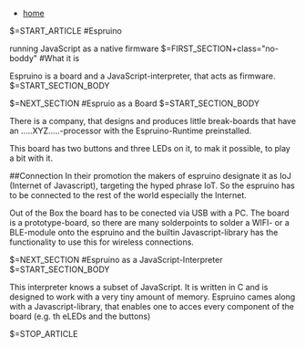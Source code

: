 <div class="content">
<nav id="breadcrumb"><ul><li><a href="/">home</a></li></ul></nav>

$=START_ARTICLE
#Espruino

running JavaScript as a native firmware
$=FIRST_SECTION+class="no-boddy"
#What it is

Espruino is a board and a JavaScript-interpreter, that acts as firmware.
$=START_SECTION_BODY

$=NEXT_SECTION
#Espruio as a Board
$=START_SECTION_BODY

There is a company, that designs and produces little break-boards that have an .....XYZ.....-processor 
with the Espruino-Runtime preinstalled.

This board has two buttons and three LEDs on it, to mak it possible, to play a bit with it.

##Connection
In their promotion the makers of espruino designate it as IoJ (Internet of Javascript), targeting the hyped phrase IoT.
So the espruino has to be connected to the rest of the world especially the Internet.

Out of the Box the board has to be conected via USB with a PC. 
The board is a prototype-board, so there are many solderpoints to solder a WIFI- or a BLE-module onto the espruino 
and the builtin Javascript-library has the functionality to use this for wireless connections.

$=NEXT_SECTION
#Espruino as a JavaScript-Interpreter
$=START_SECTION_BODY

This interpreter knows a subset of JavaScript. It is written in C and is designed to work with a very tiny amount of memory.
Espruino cames along with a Javascript-library, that enables one to acces every component of the board (e.g. th eLEDs and the buttons)

$=STOP_ARTICLE
</div> <!-- /content -->
